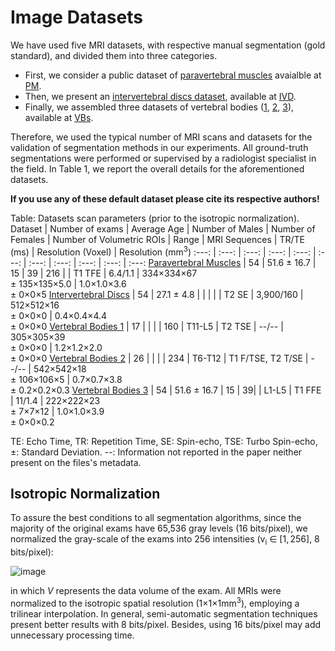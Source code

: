 # Image Datasets

<p>We have used five MRI datasets, with respective manual segmentation (gold standard), and divided them into three categories. </p>
  
- First, we consider a public dataset of [paravertebral muscles](https://doi.org/10.1186/s12891-019-2528-x) avaialble at [PM](PM/readme.md). 
- Then, we present an [intervertebral discs dataset](https://doi.org/10.21037/qims.2016.08.01), available at [IVD](IVD/readme.md).
- Finally, we assembled three datasets of vertebral bodies ([1](https://doi.org/10.1371/journal.pone.0143327), [2](https://doi.org/10.1111/cgf.12343), [3](https://doi.org/10.1186/s12891-019-2528-x)), available at [VBs](VBs/readme.md).

<p>Therefore, we used the typical number of MRI scans and datasets for the validation of segmentation methods in our experiments. All ground-truth segmentations were performed or supervised by a radiologist specialist in the field. In Table 1, we report the overall details for the aforementioned datasets.</p>

**If you use any of these default dataset please cite its respective authors!**

 Table: Datasets scan parameters (prior to the isotropic normalization).
  Dataset                                | Number of exams | Average Age | Number of Males | Number of Females | Number of Volumetric ROIs | Range | MRI Sequences      | TR/TE (ms) | Resolution (Voxel)                                   | Resolution (mm<sup>3</sup>)
   :---: | :---: | :---: | :---: | :---: | :---: |  :---: | :---: | :---: | :---: | :---:
 [Paravertebral Muscles](https://doi.org/10.1186/s12891-019-2528-x) | 54 | 51.6 $\pm$ 16.7 |  15 | 39 | 216 | | T1 TFE             | 6.4/1.1    | 334&times;334&times;67 <br />$\pm$ 135&times;135&times;5.0 | 1.0&times;1.0&times;3.6 <br />$\pm$ 0&times;0&times;5 
 [Intervertebral Discs](https://doi.org/10.21037/qims.2016.08.01)  | 54 | 27.1 $\pm$ 4.8 | | | | | T2 SE              | 3,900/160  | 512&times;512&times;16 <br />$\pm$ 0&times;0&times;0       | 0.4&times;0.4&times;4.4 <br />$\pm$ 0&times;0&times;0 
[Vertebral Bodies 1](https://doi.org/10.1371/journal.pone.0143327)     | 17 |  |  | | 160 | T11-L5 | T2 TSE             | --/--      | 305&times;305&times;39 <br />$\pm$ 0&times;0&times;0     | 1.2&times;1.2&times;2.0 <br />$\pm$ 0&times;0&times;0 
[Vertebral Bodies 2](https://doi.org/10.1111/cgf.12343)       | 26 |  | | | 234 | T6-T12 | T1 F/TSE, T2 T/SE |  --/--     | 542&times;542&times;18 <br />$\pm$ 106&times;106&times;5   | 0.7&times;0.7&times;3.8 <br />$\pm$ 0.2&times;0.2&times;0.3 
[Vertebral Bodies 3](https://doi.org/10.1186/s12891-019-2528-x)       | 54 | 51.6 $\pm$ 16.7 | 15 | 39| | L1-L5 | T1 FFE             | 11/1.4     | 222&times;222&times;23 <br />$\pm$ 7&times;7&times;12    | 1.0&times;1.0&times;3.9 <br />$\pm$ 0&times;0&times;0.2

  
TE: Echo Time, TR: Repetition Time, SE: Spin-echo, TSE: Turbo Spin-echo, $\pm$: Standard Deviation. --: Information not reported in the paper neither present on the files's metadata.

## Isotropic Normalization

To assure the best conditions to all segmentation algorithms, since the majority of the original exams have 65,536 gray levels (16 bits/pixel), we normalized the gray-scale of the exams into 256 intensities (v<sub>i</sub> $\in$ $[1, 256]$, 8 bits/pixel):

![image](https://user-images.githubusercontent.com/3834596/182188895-8d5576dc-563b-4cb0-889e-ad8a0fedeb72.png)

in which $V$ represents the data volume of the exam.
All MRIs were normalized to the isotropic spatial resolution (1&times;1&times;1mm<sup>3</sup>), employing a trilinear interpolation.
In general, semi-automatic segmentation techniques present better results with 8 bits/pixel.
Besides, using 16 bits/pixel may add unnecessary processing time.

